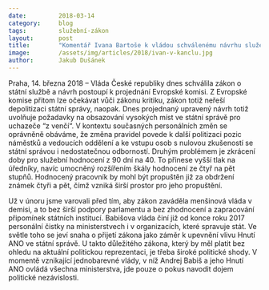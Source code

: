 ```yaml
---
date:         2018-03-14
category:     blog
tags:         služební-zákon
layout:       post
title:        "Komentář Ivana Bartoše k vládou schválenému návrhu služebního zákona, který uvolní ruce dalším čistkám"
image:        /assets/img/articles/2018/ivan-v-kanclu.jpg
author:       Jakub Dušánek
---
```



Praha, 14. března 2018 – Vláda České republiky dnes schválila zákon o státní službě a návrh postoupí k projednání Evropské komisi. Z Evropské komise přitom lze očekávat vůči zákonu kritiku, zákon totiž neřeší depolitizaci státní správy, naopak. Dnes projednaný upravený návrh totiž uvolňuje požadavky na obsazování vysokých míst ve státní správě pro uchazeče “z venčí“. V kontextu současných personálních změn se oprávněně obáváme, že změna pravidel povede k další politizaci pozic náměstků a vedoucích oddělení a ke vstupu osob s nulovou zkušeností se státní správou i nedostatečnou odborností. Druhým problémem je zkrácení doby pro služební hodnocení z 90 dní na 40. To přinese vyšší tlak na úředníky, navíc umocněný rozšířením škály hodnocení ze čtyř na pět stupňů. Hodnocený pracovník by mohl být propuštěn již za obdržení známek čtyři a pět, čímž vzniká širší prostor pro jeho propuštění.

Už v únoru jsme varovali před tím, aby zákon zaváděla menšinová vláda v demisi, a to bez širší podpory parlamentu a bez zhodnocení a zapracování připomínek státních institucí. Babišova vláda činí již od konce roku 2017 personální čistky na ministerstvech i v organizacích, které spravuje stát. Ve světle toho se jeví snaha o přijetí zákona jako záměr k upevnění vlivu Hnutí ANO ve státní správě. U takto důležitého zákona, který by měl platit bez ohledu na aktuální politickou reprezentaci, je třeba široké politické shody. V momentě vznikající jednobarevné vlády, v níž Andrej Babiš a jeho Hnutí ANO ovládá všechna ministerstva, jde pouze o pokus navodit dojem politické nezávislosti.



